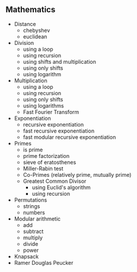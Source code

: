 ## Mathematics
* Distance
  + chebyshev
  + euclidean
* Division
  + using a loop
  + using recursion
  + using shifts and multiplication
  + using only shifts
  + using logarithm
* Multiplication
  + using a loop
  + using recursion
  + using only shifts
  + using logarithms
  + Fast Fourier Transform
* Exponentiation
  + recursive exponentiation
  + fast recursive exponentiation
  + fast modular recursive exponentiation
* Primes
  + is prime
  + prime factorization
  + sieve of eratosthenes
  + Miller-Rabin test
  + Co-Primes (relatively prime, mutually prime)
  + Greatest Common Divisor
    - using Euclid's algorithm
    - using recursion
* Permutations
  + strings
  + numbers
* Modular arithmetic
  + add
  + subtract
  + multiply
  + divide
  + power
* Knapsack
* Ramer Douglas Peucker
